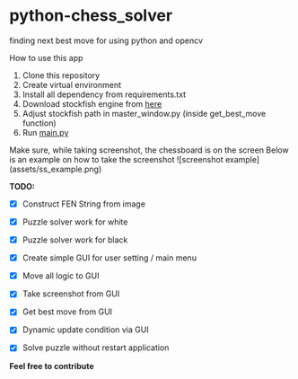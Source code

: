 # python-chess_solver
finding next best move for using python and opencv


How to use this app
1. Clone this repository
2. Create virtual environment
3. Install all dependency from requirements.txt
4. Download stockfish engine from [here](https://stockfishchess.org/)
5. Adjust stockfish path in master_window.py (inside get_best_move function)
6. Run [main.py](main.py)

Make sure, while taking screenshot, the chessboard is on the screen
Below is an example on how to take the screenshot
![screenshot example] (assets/ss_example.png)

**TODO:**

* [x] Construct FEN String from image
* [x] Puzzle solver work for white
* [x] Puzzle solver work for black
* [x] Create simple GUI for user setting / main menu
* [x] Move all logic to GUI
* [x] Take screenshot from GUI
* [x] Get best move from GUI
* [x] Dynamic update condition via GUI
* [x] Solve puzzle without restart application


**Feel free to contribute**
